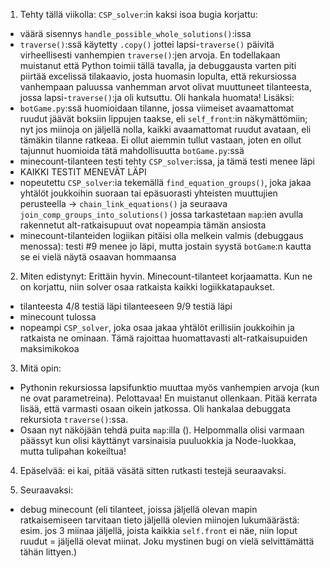 1. Tehty tällä viikolla:
`CSP_solver`:in kaksi isoa bugia korjattu:
  - väärä sisennys `handle_possible_whole_solutions()`:issa
  - `traverse()`:ssä käytetty `.copy()` jottei lapsi-`traverse()` päivitä virheellisesti vanhempien `traverse()`:jen arvoja. En todellakaan muistanut että Python toimii tällä tavalla, ja debuggausta varten piti piirtää excelissä tilakaavio, josta huomasin lopulta, että rekursiossa vanhempaan paluussa vanhemman arvot olivat muuttuneet tilanteesta, jossa lapsi-`traverse()`:ja oli kutsuttu. Oli hankala huomata!
Lisäksi:
  - `botGame.py`:ssä huomioidaan tilanne, jossa viimeiset avaamattomat ruudut jäävät boksiin lippujen taakse, eli `self_front`:in näkymättömiin; nyt jos miinoja on jäljellä nolla, kaikki avaamattomat ruudut avataan, eli tämäkin tilanne ratkeaa. Ei ollut aiemmin tullut vastaan, joten en ollut tajunnut huomioida tätä mahdollisuutta `botGame.py`:ssä
  - minecount-tilanteen testi tehty `CSP_solver`:issa, ja tämä testi menee läpi
  - KAIKKI TESTIT MENEVÄT LÄPI
  - nopeutettu `CSP_solver`:ia tekemällä `find_equation_groups()`, joka jakaa yhtälöt joukkoihin suoraan tai epäsuorasti yhteisten muuttujien perusteella -> `chain_link_equations()` ja seuraava `join_comp_groups_into_solutions()` jossa tarkastetaan `map`:ien avulla rakennetut alt-ratkaisupuut ovat nopeampia tämän ansiosta
  - minecount-tilanteiden logiikan pitäisi olla melkein valmis (debuggaus menossa): testi #9 menee jo läpi, mutta jostain syystä `botGame`:n kautta se ei vielä näytä osaavan hommaansa


2. Miten edistynyt: Erittäin hyvin. Minecount-tilanteet korjaamatta. Kun ne on korjattu, niin solver osaa ratkaista kaikki logiikkatapaukset.
  - tilanteesta 4/8 testiä läpi tilanteeseen 9/9 testiä läpi
  - minecount tulossa
  - nopeampi `CSP_solver`, joka osaa jakaa yhtälöt erillisiin joukkoihin ja ratkaista ne ominaan. Tämä rajoittaa huomattavasti alt-ratkaisupuiden maksimikokoa

3. Mitä opin:
- Pythonin rekursiossa lapsifunktio muuttaa myös vanhempien arvoja (kun ne ovat parametreina). Pelottavaa! En muistanut ollenkaan. Pitää kerrata lisää, että varmasti osaan oikein jatkossa. Oli hankalaa debuggata rekursiota `traverse()`:ssa.
- Osaan nyt näköjään tehdä puita `map`:illa (). Helpommalla olisi varmaan päässyt kun olisi käyttänyt varsinaisia puuluokkia ja Node-luokkaa, mutta tulipahan kokeiltua!

4. Epäselvää: ei kai, pitää väsätä sitten rutkasti testejä seuraavaksi.

5. Seuraavaksi:
- debug minecount (eli tilanteet, joissa jäljellä olevan mapin ratkaisemiseen tarvitaan tieto jäljellä olevien miinojen lukumäärästä: esim. jos 3 miinaa jäljellä, joista kaikkia `self.front` ei näe, niin loput ruudut = jäljellä olevat miinat. Joku mystinen bugi on vielä selvittämättä tähän littyen.)
